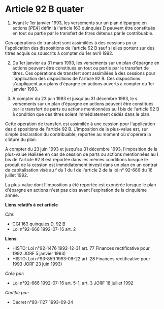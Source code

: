 # Article 92 B quater

1. Avant le 1er janvier 1993, les versements sur un plan d'épargne en actions [*PEA*] défini à l'article 163 quinquies D
peuvent être constitués en tout ou partie par le transfert de titres détenus par le contribuable.

Ces opérations de transfert sont assimilées à des cessions po ur l'application des dispositions de l'article 92 B sauf si
elles portent sur des titres acquis ou souscrits à compter du 1er avril 1992.

2. Du 1er janvier au 31 mars 1993, les versements sur un plan d'épargne en actions peuvent être constitués en tout ou partie
par le transfert de titres. Ces opérations de transfert sont assimilées à des cessions pour l'application des dispositions de
l'article 92 B. Ces dispositions s'appliquent aux plans d'épargne en actions ouverts à compter du 1er janvier 1993.

3. A compter du 23 juin 1993 et jusqu'au 31 décembre 1993, le s versements sur un plan d'épargne en actions peuvent être
constitués par le transfert de parts ou actions mentionnées au I bis de l'article 92 B à condition que ces titres soient
immédiatement cédés dans le plan.

Cette opération de transfert est assimilée à une cession pour l'application des dispositions de l'article 92 B. L'imposition
de la plus-value est, sur simple déclaration du contribuable, reportée au moment où s'opérera la clôture du plan.

A compter du 23 juin 1993 et jusqu'au 31 décembre 1993, l'imposition de la plus-value réalisée en cas de cession de parts ou
actions mentionnées au I bis de l'article 92 B est reportée dans les mêmes conditions lorsque le produit de la cession est
immédiatement investi dans un plan en un contrat de capitalisation visé au f du 1 du I de l'article 2 de la loi n° 92-666 du
16 juillet 1992.

La plus-value dont l'imposition a été reportée est exonérée lorsque le plan d'épargne en actions n'est pas clos avant
l'expiration de la cinquième année.

**Liens relatifs à cet article**

_Cite_:

  - CGI 163 quinquies D, 92 B
  - Loi n°92-666 1992-07-16 art. 2

**Liens**:

  - HISTO: Loi n°92-1476 1992-12-31 art. 77 Finances rectificative pour 1992 JORF 5 janvier 1993)
  - HISTO: Loi n°93-859 1993-06-22 art. 28 Finances rectificative pour 1993 JORF 23 juin 1993)

_Créé par_:

  - Loi n°92-666 1992-07-16 art. 5-1, art. 3 JORF 18 juillet 1992

_Codifié par_:

  - Décret n°93-1127 1993-09-24
